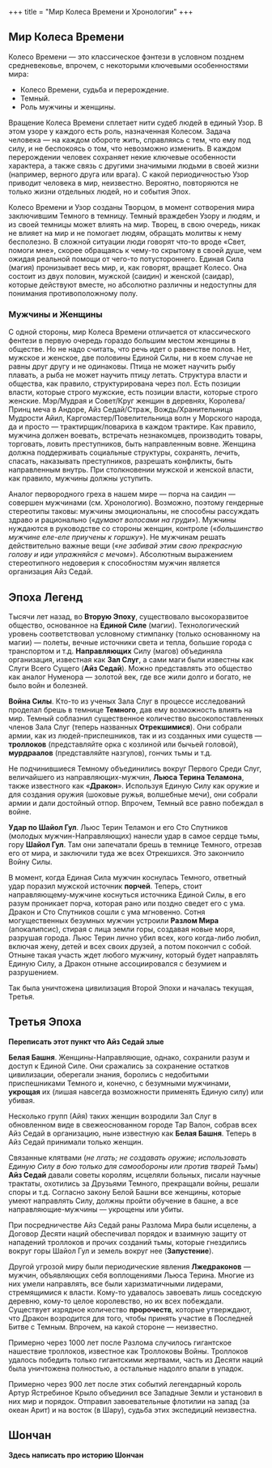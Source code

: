 +++
title = "Мир Колеса Времени и Хронологии"
+++

## Мир Колеса Времени

Колесо Времени — это классическое фэнтези в условном позднем средневековье, впрочем, с некоторыми ключевыми особенностями мира:

- Колесо Времени, судьба и перерождение.
- Темный.
- Роль мужчины и женщины.


Вращение Колеса Времени сплетает нити судеб людей в единый Узор. В этом узоре у каждого есть роль, назначенная Колесом. Задача человека — на каждом обороте жить, справляясь с тем, что ему под силу, и не беспокоясь о том, что невозможно изменить.
В каждом перерождении человек сохраняет некие ключевые особенности характера, а также связь с другими значимыми людьми в своей жизни (например, верного друга или врага). С какой периодичностью Узор приводит человека в мир, неизвестно. Вероятно, повторяются не только жизни отдельных людей, но и события Эпох.

Колесо Времени и Узор созданы Творцом, в момент сотворения мира заключившим Темного в темницу. Темный враждебен Узору и людям, и из своей темницы может влиять на мир. Творец, в свою очередь, никак не влияет на мир и не помогает людям, обращать молитвы к нему бесполезно. В сложной ситуации люди говорят что-то вроде «Свет, помоги мне», скорее обращаясь к чему-то скрытому в своей душе, чем ожидая реальной помощи от чего-то потустороннего.
Единая Сила (магия) пронизывает весь мир, и, как говорят, вращает Колесо. Она состоит из двух половин, мужской (саидин) и женской (саидар), которые действуют вместе, но абсолютно различны и недоступны для понимания противоположному полу.

### Мужчины и Женщины

С одной стороны, мир Колеса Времени отличается от классического фентези в первую очередь гораздо большим местом женщины в обществе. Но не надо считать, что речь идет о равенстве полов. Нет, мужское и женское, две половины Единой Силы, ни в коем случае не равны друг другу и не одинаковы. Птица не может научить рыбу плавать, а рыба не может научить птицу летать.
Структура власти и общества, как правило, структурирована через пол. Есть позиции власти, которые строго мужские, есть позиции власти, которые строго женские. Мэр/Мудрая и Совет/Круг женщин в деревнях, Королева/Принц меча в Андоре, Айз Седай/Страж, Вождь/Хранительница Мудрости Айил, Каргомастер/Повелительница волн у Морского народа, да и просто — трактирщик/повариха в каждом трактире.
Как правило, мужчина должен воевать, встречать незнакомцев, производить товары, торговать, ловить преступников, быть направленным вовне. Женщина должна поддерживать социальные структуры, сохранять, лечить, спасать, наказывать преступников, разрешать конфликты, быть направленным внутрь. При столкновении мужской и женской власти, как правило, мужчины должны уступить.

Аналог первородного греха в нашем мире — порча на саидин — совершен мужчинами (см. Хронологию). Возможно, поэтому гендерные стереотипы таковы: мужчины эмоциональны, не способны рассуждать здраво и рационально («_думают волосами на груди_»). Мужчины нуждаются в руководстве со стороны женщин, контроле («_большинство мужчине еле-еле приучены к горшку_»). Не мужчинам решать действительно важные вещи («_не забивай этим свою прекрасную голову и иди упражняйся с мечом_»). Абсолютным выражением стереотипного недоверия к способностям мужчин является организация Айз Седай.

## Эпоха Легенд

Тысячи лет назад, во **Вторую Эпоху**, существовало высокоразвитое общество, основанное на **Единой Силе** (магии). Технологический уровень соответствовал условному стимпанку (только основанному на магии) — полеты, вечные источники света и тепла, большие города с транспортом и т.д. **Направляющих** Силу (магов) объединяла организация, известная как **Зал Слуг**, а сами маги были известны как Слуги Всего Сущего (**Айз Седай**). Можно представлять это общество как аналог Нуменора — золотой век, где все жили долго и богато, не было войн и болезней.

**Война Силы**. Кто-то из ученых Зала Слуг в процессе исследований проделал брешь в темнице **Темного**, дав ему возможность влиять на мир. Темный соблазнил существенное количество высокопоставленных членов Зала Слуг (теперь названных **Отрекшимися**). Они собрали армии, как из людей-приспешников, так и из созданных ими существ — **троллоков** (представляйте орка с козлиной или бычьей головой), **мурдраалов** (представляйте назгулов), гончих тьмы и т.д.

Не подчинившиеся Темному объединились вокруг Первого Среди Слуг, величайшего из направляющих-мужчин, **Льюса Терина Теламона**, также известного как «**Дракон**». Используя Единую Силу как оружие и для создания оружия (шоковые ружья, волшебные мечи), они собрали армии и дали достойный отпор. Впрочем, Темный все равно побеждал в войне.

**Удар по Шайол Гул**. Льюс Терин Теламон и его Сто Спутников (молодых мужчин-Направляющих) нанесли удар в самое сердце тьмы, гору **Шайол Гул**. Там они запечатали брешь в темнице Темного, отрезав его от мира, и заключили туда же всех Отрекшихся. Это закончило Войну Силы.

В момент, когда Единая Сила мужчин коснулась Темного, ответный удар поразил мужской источник **порчей**. Теперь, стоит направляющему-мужчине коснуться источника Единой Силы, в его разум проникает порча, которая рано или поздно сведет его с ума. Дракон и Сто Спутников сошли с ума мгновенно. Сотня могущественных безумных мужчин устроили **Разлом Мира** (апокалипсис), стирая с лица земли горы, создавая новые моря, разрушая города. Льюс Терин лично убил всех, кого когда-либо любил, включая жену, детей и всех своих друзей, а потом покончил с собой. Отныне такая участь ждет любого мужчину, который будет направлять Единую Силу, а Дракон отныне ассоциировался с безумием и разрушением.

Так была уничтожена цивилизация Второй Эпохи и началась текущая, Третья.

## Третья Эпоха

**Переписать этот пункт что Айз Седай злые**

**Белая Башня**. Женщины-Направляющие, однако, сохранили разум и доступ к Единой Силе. Они сражались за сохранение остатков цивилизации, оберегали знания, боролись с недобитыми приспешниками Темного и, конечно, с безумными мужчинами, **укрощая** их (лишая навсегда возможности применять Единую силу) или убивая.

Несколько групп (Айя) таких женщин возродили Зал Слуг в обновленном виде в свежеоснованном городе Тар Валон, собрав всех Айз Седай в организацию, ныне известную как **Белая Башня**. Теперь в Айз Седай принимали только женщин.

Связанные клятвами (_не лгать; не создавать оружие; использовать Единую Силу в бою только для самообороны или против тварей Тьмы_) **Айз Седай** давали советы королям, исцеляли больных, писали научные трактаты, охотились за Друзьями Темного, прекращали войны, решали споры и т.д. Согласно закону Белой Башни все женщины, которые умеют направлять Силу, должны пройти обучение в башне, а все направляющие-мужчины — укрощены или убиты.

При посредничестве Айз Седай раны Разлома Мира были исцелены, а Договор Десяти наций обеспечивал порядок и взаимную защиту от нападений троллоков и прочих созданий тьмы, которые гнездились вокруг горы Шайол Гул и земель вокруг нее (**Запустение**).

Другой угрозой миру были периодические явления **Лжедраконов** — мужчин, объявляющих себя воплощениями Льюса Терина. Многие из них умели направлять, все были харизматичными лидерами, стремящимися к власти. Кому-то удавалось завоевать лишь соседскую деревню, кому-то целое королевство, но их всех побеждали. Существует изрядное количество **пророчеств**, которые утверждают, что Дракон возродится для того, чтобы принять участие в Последней Битве с Темным. Впрочем, на какой стороне — неизвестно.

Примерно через 1000 лет после Разлома случилось гигантское нашествие троллоков, известное как Троллоковы Войны. Троллоков удалось победить только гигантскими жертвами, часть из Десяти наций была уничтожена полностью, а остальные надолго впали в упадок.

Примерно через 900 лет после этих событий легендарный король Артур Ястребиное Крыло объединил все Западные Земли и установил в них мир и порядок. Отправил завоевательные флотилии на запад (за океан Арит) и на восток (в Шару), судьба этих экспедиций неизвестна. 

## Шончан

**Здесь написать про историю Шончан**